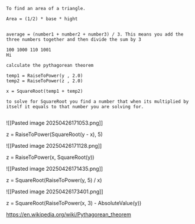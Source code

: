```
To find an area of a triangle.

Area = (1/2) * base * hight


average = (number1 + number2 + number3) / 3. This means you add the three numbers together and then divide the sum by 3

100 1000 110 1001
Hi

calculate the pythagorean theorem

temp1 = RaiseToPower(y , 2.0)
temp2 = RaiseToPower(z , 2.0)

x = SquareRoot(temp1 + temp2)

to solve for SquareRoot you find a number that when its multiplied by itself it equals to that number you are solving for.


```

![[Pasted image 20250426171053.png]]

z = RaiseToPower(SquareRoot(y - x), 5)

![[Pasted image 20250426171128.png]]

z = RaiseToPower(x, SquareRoot(y))

![[Pasted image 20250426171435.png]]

z = SquareRoot(RaiseToPower(y, 5) / x)


![[Pasted image 20250426173401.png]]



z = SquareRoot(RaiseToPower(x, 3) - AbsoluteValue(y))


https://en.wikipedia.org/wiki/Pythagorean_theorem